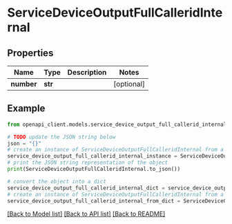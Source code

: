# ServiceDeviceOutputFullCalleridInternal


## Properties

Name | Type | Description | Notes
------------ | ------------- | ------------- | -------------
**number** | **str** |  | [optional] 

## Example

```python
from openapi_client.models.service_device_output_full_callerid_internal import ServiceDeviceOutputFullCalleridInternal

# TODO update the JSON string below
json = "{}"
# create an instance of ServiceDeviceOutputFullCalleridInternal from a JSON string
service_device_output_full_callerid_internal_instance = ServiceDeviceOutputFullCalleridInternal.from_json(json)
# print the JSON string representation of the object
print(ServiceDeviceOutputFullCalleridInternal.to_json())

# convert the object into a dict
service_device_output_full_callerid_internal_dict = service_device_output_full_callerid_internal_instance.to_dict()
# create an instance of ServiceDeviceOutputFullCalleridInternal from a dict
service_device_output_full_callerid_internal_from_dict = ServiceDeviceOutputFullCalleridInternal.from_dict(service_device_output_full_callerid_internal_dict)
```
[[Back to Model list]](../README.md#documentation-for-models) [[Back to API list]](../README.md#documentation-for-api-endpoints) [[Back to README]](../README.md)


